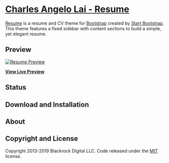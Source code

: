 # [Charles Angelo Lai - Resume](https://charlesangelolai.github.io/portfolio.github.io/)

[Resume](https://startbootstrap.com/template-overviews/resume/) is a resume and CV theme for [Bootstrap](http://getbootstrap.com/) created by [Start Bootstrap](http://startbootstrap.com/). This theme features a fixed sidebar with content sections to build a simple, yet elegant resume.

## Preview

[![Resume Preview](https://lh3.googleusercontent.com/dpvpEmIneOQhGRjFi2F6_aCeEFGghfaubvxIi2_Pf1-d_VRiGLCEppDhGyOTjb2c0k3u45sSwnxTenjvv7EVpR2jjiG26J1dCJxry4-MLN-pxWLcuoMvsyJOwA0mj8u_9RybI5rh68bm9kKnl2gybKI95E55eXvBL5hc7837G6yhxK4TrGmMZnO7HD0-jl65MX9EUl8wdF0Fdms_XKX02LFDaD0HpFWZ4i-fjcxed924ur8nW4ai_6hKc-jDiTFqOUo4PEsZAXaUY5em0Sqv6LOgbBk5DLwrAtC2Hn-VicMWYLclOJkTfT7IP1ZNkFD7TyTKurj9xmVUr6TouxDjk5UuJ0JwlfQpc3pPBoquIdb3WtwbGmmBjXUWKEB9hQe2dIFDMMmAwgjgPnAkKCevhiG9_k6Z77aJ-x5GJ1F0ZPFDpNd89-OypECgVs4qHbUZZhFvKi-iGQhQEv0N602ZOf8Y3A01PxVR0mOrM6ItjItd9wmYbauRtGfnW_0jph0TEZZY6PqFG__LO1zhnHyQfX93W_KjlcMHXpBVhJW-Ez1akgt2-GuEqkMrhjYPIC0LssYh5mVKXxyfNuhYoYF8km8kEds9XLPF6UMByOqOuppK6xFZPplvsLr7SiiL964OxOnlAqImnVNtU2qsjH5qJS_1GhFswu0lfQXoI_g4Qgdf-Y_yWjpfTKc=w454-h1652-no)](https://blackrockdigital.github.io/startbootstrap-resume/)

**[View Live Preview](https://charlesangelolai.github.io/portfolio.github.io/)**

## Status

## Download and Installation

## About

## Copyright and License

Copyright 2013-2019 Blackrock Digital LLC. Code released under the [MIT](https://github.com/BlackrockDigital/startbootstrap-resume/blob/gh-pages/LICENSE) license.
